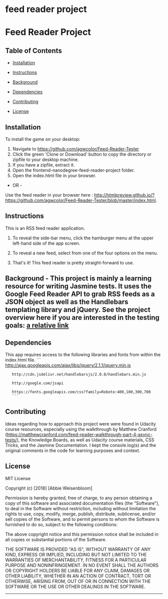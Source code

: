 feed reader project
=====================

# Feed Reader Project

## Table of Contents
* [Installation](#installation)
* [Instructions](#instructions)
* [Background](#background)

* [Dependencies](#dependencies)
* [Contributing](#contributing)
* [License](#license)

## Installation

To install the game on your desktop:
1. Navigate to https://github.com/agwcolor/Feed-Reader-Tester 
2. Click the green 'Clone or Download' button to copy the directory or zipfile to your desktop machine.
3. If you have a zipfile, extract it.
4. Open the frontend-nanodegree-feed-reader-project folder.
5. Open the index.html file in your browser.

- OR - 

Use the feed reader in your browser here : http://htmlpreview.github.io/?https://github.com/agwcolor/Feed-Reader-Tester/blob/master/index.html.

## Instructions

This is an RSS feed reader application. 

1. To reveal the side-bar menu, click the hamburger menu at the upper left-hand side of the app screen.

2. To reveal a new feed, select from one of the four options on the menu. 

3. That's it! This feed reader is pretty straight-forward to use.  

## Background - This project is mainly a learning resource for writing Jasmine tests. It uses the Google Feed Reader API to grab RSS feeds as a JSON object as well as the Handlebars templating library and jQuery. See the project overview here if you are interested in the testing goals: [a relative link](ProjectOverview.md) 

## Dependencies
This app requires access to the following libraries and fonts from within the index.html file.
       ```
       http://ajax.googleapis.com/ajax/libs/jquery/2.1.1/jquery.min.js

       http://cdn.jsdelivr.net/handlebarsjs/2.0.0/handlebars.min.js

       http://google.com/jsapi

	   https://fonts.googleapis.com/css?family=Roboto:400,100,300,700
       ```


## Contributing

Ideas regarding how to approach this project were were found in Udacity course resources, especially using the walkthrough by Matthew Cranford (https://matthewcranford.com/feed-reader-walkthrough-part-4-async-tests/), the  Knowledge Boards, as well as Udacity course materials, CSS Tricks, and the Jasmine Documentation.  I kept the console.log(s) and the original comments in the code for learning purposes and context.

## License

MIT License

Copyright (c) [2018] [Abbie Weisenbloom]

Permission is hereby granted, free of charge, to any person obtaining a copy
of this software and associated documentation files (the "Software"), to deal
in the Software without restriction, including without limitation the rights
to use, copy, modify, merge, publish, distribute, sublicense, and/or sell
copies of the Software, and to permit persons to whom the Software is
furnished to do so, subject to the following conditions:

The above copyright notice and this permission notice shall be included in all
copies or substantial portions of the Software.

THE SOFTWARE IS PROVIDED "AS IS", WITHOUT WARRANTY OF ANY KIND, EXPRESS OR
IMPLIED, INCLUDING BUT NOT LIMITED TO THE WARRANTIES OF MERCHANTABILITY,
FITNESS FOR A PARTICULAR PURPOSE AND NONINFRINGEMENT. IN NO EVENT SHALL THE
AUTHORS OR COPYRIGHT HOLDERS BE LIABLE FOR ANY CLAIM, DAMAGES OR OTHER
LIABILITY, WHETHER IN AN ACTION OF CONTRACT, TORT OR OTHERWISE, ARISING FROM,
OUT OF OR IN CONNECTION WITH THE SOFTWARE OR THE USE OR OTHER DEALINGS IN THE
SOFTWARE.

---------------------------------------



